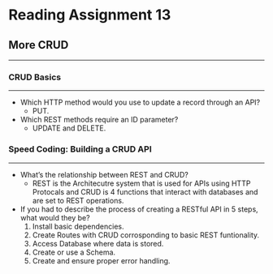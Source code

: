 # Reading Assignment 13

## More CRUD

---

### CRUD Basics

---

- Which HTTP method would you use to update a record through an API?
  - PUT.
- Which REST methods require an ID parameter?
  - UPDATE and DELETE.

### Speed Coding: Building a CRUD API

---

- What’s the relationship between REST and CRUD?
  - REST is the Architecutre system that is used for APIs using HTTP Protocals and CRUD is 4 functions that interact with databases and are set to REST operations.
- If you had to describe the process of creating a RESTful API in 5 steps, what would they be?
  1. Install basic dependencies.
  2. Create Routes with CRUD corrosponding to basic REST funtionality.
  3. Access Database where data is stored.
  4. Create or use a Schema.
  5. Create and ensure proper error handling.
